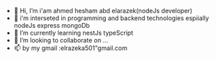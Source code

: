 - 👋 Hi, I’m i'am ahmed hesham abd elarazek(nodeJs developer)
- 👀 i'm interseted in programming and backend technologies espiially nodeJs express mongoDb
- 🌱 I’m currently learning nestJs typeScript
- 💞️ I’m looking to collaborate on ...
- 📫 by my gmail :elrazeka501"gmail.com


